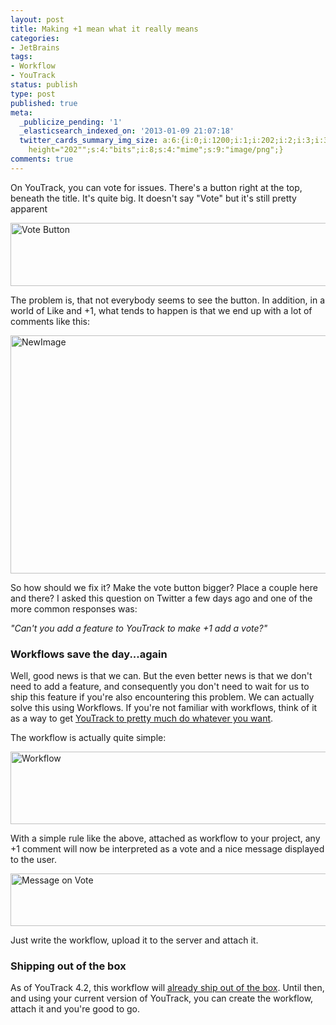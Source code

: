 ```yaml
---
layout: post
title: Making +1 mean what it really means
categories:
- JetBrains
tags:
- Workflow
- YouTrack
status: publish
type: post
published: true
meta:
  _publicize_pending: '1'
  _elasticsearch_indexed_on: '2013-01-09 21:07:18'
  twitter_cards_summary_img_size: a:6:{i:0;i:1200;i:1;i:202;i:2;i:3;i:3;s:25:"width="1200"
    height="202"";s:4:"bits";i:8;s:4:"mime";s:9:"image/png";}
comments: true
---
```

On YouTrack, you can vote for issues. There's a button right at the top, beneath the title. It's quite big. It doesn't say "Vote" but it's still pretty apparent 

<img src="http://blog.jetbrains.com/youtrack/files/2013/01/VoteButton.png" alt="Vote Button" border="0" width="600" height="101" />

The problem is, that not everybody seems to see the button. In addition, in a world of Like and +1, what tends to happen is that we end up with a lot of comments like this:

<img src="http://blog.jetbrains.com/youtrack/files/2013/01/NewImage.png" alt="NewImage" border="0" width="600" height="381" />

So how should we fix it? Make the vote button bigger? Place a couple here and there? I asked this question on Twitter a few days ago and one of the more common responses was: 

<em>"Can't you add a feature to YouTrack to make +1 add a vote?"</em>

<h3>Workflows save the day...again</h3>

Well, good news is that we can. But the even better news is that we don't need to add a feature, and consequently you don't need to wait for us to ship this feature if you're also encountering this problem. We can actually solve this using Workflows. If you're not familiar with workflows, think of it as a way to get <a href="http://blog.jetbrains.com/youtrack/2012/02/spicing-up-youtrack-with-workflows/">YouTrack to pretty much do whatever you want</a>.   

The workflow is actually quite simple:

<img src="http://blog.jetbrains.com/youtrack/files/2013/01/workflow.png" alt="Workflow" border="0" width="600" height="116" />

With a simple rule like the above, attached as workflow to your project, any +1 comment will now be interpreted as a vote and a nice message displayed to the user. 

<img src="http://blog.jetbrains.com/youtrack/files/2013/01/MEssageonvote.png" alt="Message on Vote" border="0" width="600" height="84" />

Just write the workflow, upload it to the server and attach it. 

<h3>Shipping out of the box</h3>

As of YouTrack 4.2, this workflow will <a href="http://youtrack.jetbrains.com/issue/JT-16359">already ship out of the box</a>. Until then, and using your current version of YouTrack, you can create the workflow, attach it and you're good to go.
